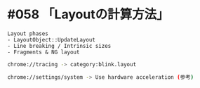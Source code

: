 # #058 「Layoutの計算方法」

```text
Layout phases
- LayoutObject::UpdateLayout
- Line breaking / Intrinsic sizes
- Fragments & NG layout
```

```bash
chrome://tracing -> category:blink.layout
```

```bash
chrome://settings/system -> Use hardware acceleration (参考)
```
